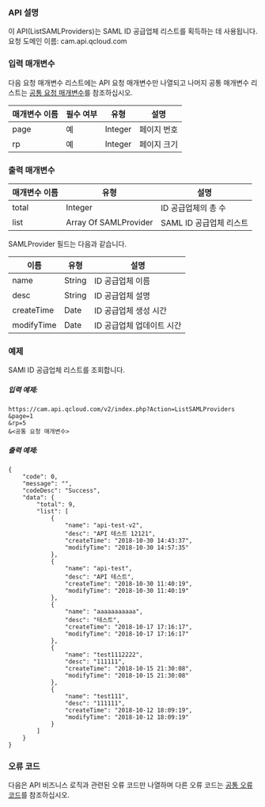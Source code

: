 ### API 설명

이 API(ListSAMLProviders)는 SAML ID 공급업체 리스트를 획득하는 데 사용됩니다.
요청 도메인 이름: cam.api.qcloud.com

### 입력 매개변수
다음 요청 매개변수 리스트에는 API 요청 매개변수만 나열되고 나머지 공통 매개변수 리스트는 [공통 요청 매개변수](https://cloud.tencent.com/document/api/213/15692)를 참조하십시오.

| 매개변수 이름 | 필수 여부 | 유형 | 설명|
|---------|---------|---------|---------|
|page | 예 | Integer | 페이지 번호 |
|rp | 예 |Integer | 페이지 크기 |

### 출력 매개변수

| 매개변수 이름 | 유형 | 설명 |
|---------|---------|---------|
| total | Integer | ID 공급업체의 총 수 |
| list | Array Of SAMLProvider | SAML ID 공급업체 리스트 |

SAMLProvider 필드는 다음과 같습니다.

| 이름 | 유형 | 설명 |
|---------|---------|---------|
| name | String | ID 공급업체 이름 |
| desc | String | ID 공급업체 설명|
| createTime | Date | ID 공급업체 생성 시간 |
| modifyTime | Date| ID 공급업체 업데이트 시간 |


###  예제

SAMl ID 공급업체 리스트를 조회합니다.

##### 입력 예제:

```
https://cam.api.qcloud.com/v2/index.php?Action=ListSAMLProviders
&page=1
&rp=5
&<공통 요청 매개변수>
```

##### 출력 예제:

```
{
    "code": 0,
    "message": "",
    "codeDesc": "Success",
    "data": {
        "total": 9,
        "list": [
            {
                "name": "api-test-v2",
                "desc": "API 테스트 12121",
                "createTime": "2018-10-30 14:43:37",
                "modifyTime": "2018-10-30 14:57:35"
            },
            {
                "name": "api-test",
                "desc": "API 테스트",
                "createTime": "2018-10-30 11:40:19",
                "modifyTime": "2018-10-30 11:40:19"
            },
            {
                "name": "aaaaaaaaaaa",
                "desc": "테스트",
                "createTime": "2018-10-17 17:16:17",
                "modifyTime": "2018-10-17 17:16:17"
            },
            {
                "name": "test1112222",
                "desc": "111111",
                "createTime": "2018-10-15 21:30:08",
                "modifyTime": "2018-10-15 21:30:08"
            },
            {
                "name": "test111",
                "desc": "111111",
                "createTime": "2018-10-12 18:09:19",
                "modifyTime": "2018-10-12 18:09:19"
            }
        ]
    }
}
```

###  오류 코드
다음은 API 비즈니스 로직과 관련된 오류 코드만 나열하며 다른 오류 코드는 [공통 오류 코드](https://cloud.tencent.com/document/api/213/15694#.E5.85.AC.E5.85.B1.E9.94.99.E8.AF.AF.E7.A0.81)를 참조하십시오.

